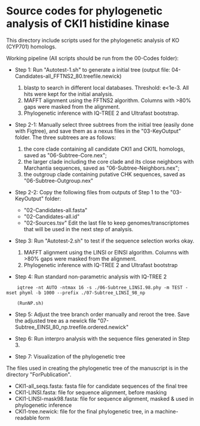 # Source codes for phylogenetic analysis of CKI1 histidine kinase
This directory include scripts used for the phylogenetic analysis of KO (CYP701) homologs.

Working pipeline (All scripts should be run from the 00-Codes folder):

- Step 1: Run "Autotest-1.sh" to generate a initial tree (output file: 04-Candidates-all_FFTNS2_80.treefile.newick)
	1. blastp to search in different local databases. Threshold: e<1e-3. All hits were kept for the initial analysis.
	2. MAFFT alignment using the FFTNS2 algorithm. Columns with >80% gaps were masked from the alignment.
	3. Phylogenetic inference with IQ-TREE 2 and Ultrafast bootstrap.
- Step 2-1: Manually select three subtrees from the initial tree (easily done with Figtree), and save them as a nexus files in the "03-KeyOutput" folder.
	The three subtrees are as follows:
	1. the core clade containing all candidate CKI1 and CKI1L homologs, saved as "06-Subtree-Core.nex";
	2. the larger clade including the core clade and its close neighbors with Marchantia sequences, saved as "06-Subtree-Neighbors.nex"; 
	3. the outgroup clade containing putative CHK sequences, saved as "06-Subtree-Outgroup.nex"
- Step 2-2: Copy the following files from outputs of Step 1 to the "03-KeyOutput" folder:
	- "02-Candidates-all.fasta"
	- "02-Candidates-all.id"
	- "02-Sources.tsv"
	Edit the last file to keep genomes/transcriptomes that will be used in the next step of analysis. 

- Step 3: Run "Autotest-2.sh" to test if the sequence selection works okay.
	1. MAFFT alignment using the LINSI or EINSI algorithm. Columns with >80% gaps were masked from the alignment.
	2. Phylogenetic inference with IQ-TREE 2 and Ultrafast bootstrap
- Step 4: Run standard non-parametric analysis with IQ-TREE 2
```
	iqtree -nt AUTO -ntmax 16 -s ./06-Subtree_LINSI.98.phy -m TEST -mset phyml -b 1000 --prefix ./07-Subtree_LINSI_98_np

	(RunNP.sh)
```
- Step 5: Adjust the tree branch order manually and reroot the tree. Save the adjusted tree as a newick file "07-Subtree_EINSI_80_np.treefile.ordered.newick"

- Step 6: Run interpro analysis with the sequence files generated in Step 3.

- Step 7: Visualization of the phylogenetic tree


The files used in creating the phylogenetic tree of the manuscript is in the directory "ForPublication".
- CKI1-all_seqs.fasta: fasta file for candidate sequences of the final tree
- CKI1-LINSI.fasta: file for sequence alignment, before masking
- CKI1-LINSI-mask98.fasta: file for sequence alignment, masked & used in phylogenetic inference
- CKI1-tree.newick: file for the final phylogenetic tree, in a machine-readable form